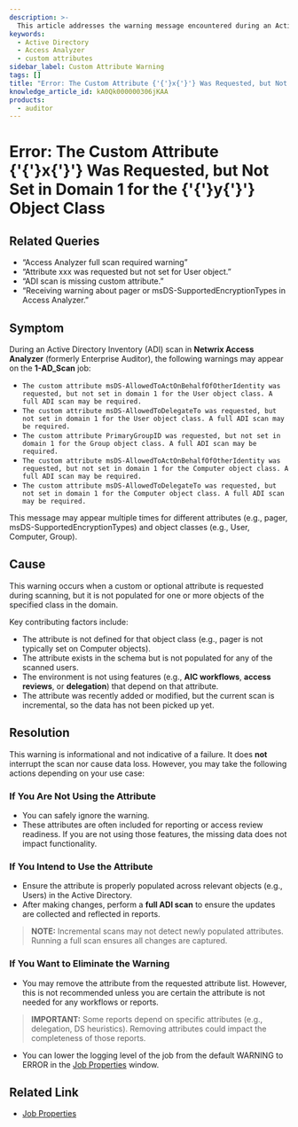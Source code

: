 ```yaml
---
description: >-
  This article addresses the warning message encountered during an Active Directory Inventory (ADI) scan in Netwrix Access Analyzer regarding custom attributes not being set for specific object classes.
keywords:
  - Active Directory
  - Access Analyzer
  - custom attributes
sidebar_label: Custom Attribute Warning
tags: []
title: "Error: The Custom Attribute {'{'}x{'}'} Was Requested, but Not Set in Domain 1 for the {'{'}y{'}'} Object Class"
knowledge_article_id: kA0Qk000000306jKAA
products:
  - auditor
---
```


# Error: The Custom Attribute {'{'}x{'}'} Was Requested, but Not Set in Domain 1 for the {'{'}y{'}'} Object Class

## Related Queries

- “Access Analyzer full scan required warning”
- “Attribute xxx was requested but not set for User object.”
- “ADI scan is missing custom attribute.”
- “Receiving warning about pager or msDS-SupportedEncryptionTypes in Access Analyzer.”

## Symptom

During an Active Directory Inventory (ADI) scan in **Netwrix Access Analyzer** (formerly Enterprise Auditor), the following warnings may appear on the **1-AD_Scan** job:

- `The custom attribute msDS-AllowedToActOnBehalfOfOtherIdentity was requested, but not set in domain 1 for the User object class. A full ADI scan may be required.`
- `The custom attribute msDS-AllowedToDelegateTo was requested, but not set in domain 1 for the User object class. A full ADI scan may be required.`
- `The custom attribute PrimaryGroupID was requested, but not set in domain 1 for the Group object class. A full ADI scan may be required.`
- `The custom attribute msDS-AllowedToActOnBehalfOfOtherIdentity was requested, but not set in domain 1 for the Computer object class. A full ADI scan may be required.`
- `The custom attribute msDS-AllowedToDelegateTo was requested, but not set in domain 1 for the Computer object class. A full ADI scan may be required.`

This message may appear multiple times for different attributes (e.g., pager, msDS-SupportedEncryptionTypes) and object classes (e.g., User, Computer, Group).

## Cause

This warning occurs when a custom or optional attribute is requested during scanning, but it is not populated for one or more objects of the specified class in the domain.

Key contributing factors include:

- The attribute is not defined for that object class (e.g., pager is not typically set on Computer objects).
- The attribute exists in the schema but is not populated for any of the scanned users.
- The environment is not using features (e.g., **AIC workflows**, **access reviews**, or **delegation**) that depend on that attribute.
- The attribute was recently added or modified, but the current scan is incremental, so the data has not been picked up yet.

## Resolution

This warning is informational and not indicative of a failure. It does **not** interrupt the scan nor cause data loss. However, you may take the following actions depending on your use case:

### If You Are Not Using the Attribute

- You can safely ignore the warning.
- These attributes are often included for reporting or access review readiness. If you are not using those features, the missing data does not impact functionality.

### If You Intend to Use the Attribute

- Ensure the attribute is properly populated across relevant objects (e.g., Users) in the Active Directory.
- After making changes, perform a **full ADI scan** to ensure the updates are collected and reflected in reports.

> **NOTE:** Incremental scans may not detect newly populated attributes. Running a full scan ensures all changes are captured.

### If You Want to Eliminate the Warning

- You may remove the attribute from the requested attribute list. However, this is not recommended unless you are certain the attribute is not needed for any workflows or reports.

> **IMPORTANT:** Some reports depend on specific attributes (e.g., delegation, DS heuristics). Removing attributes could impact the completeness of those reports.

- You can lower the logging level of the job from the default WARNING to ERROR in the [Job Properties](/docs/accessanalyzer/12.0/admin/jobs/job/properties/general) window.

## Related Link

- [Job Properties](/docs/accessanalyzer/12.0/admin/jobs/job/properties/general)